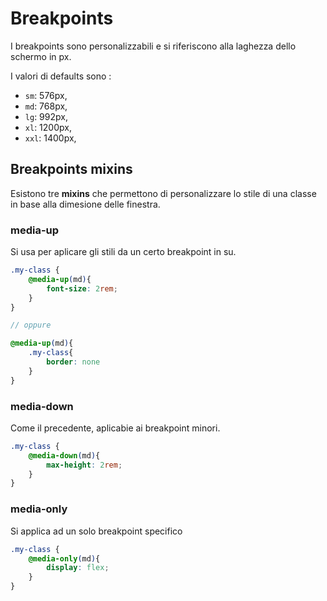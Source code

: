 # Breakpoints

I breakpoints sono personalizzabili e si riferiscono alla laghezza dello schermo in px.

I valori di defaults sono : 

- `sm`: 576px,
- `md`: 768px,
- `lg`: 992px,
- `xl`: 1200px,
- `xxl`: 1400px,

## Breakpoints mixins

Esistono tre **mixins** che permettono di personalizzare lo stile di una classe in base alla dimesione delle finestra.

### media-up

Si usa per aplicare gli stili da un certo breakpoint in su.

```scss
.my-class {
    @media-up(md){
        font-size: 2rem;
    }
}

// oppure

@media-up(md){
    .my-class{
        border: none
    }
}
```

### media-down

Come il precedente, aplicabie ai breakpoint minori.

```scss
.my-class {
    @media-down(md){
        max-height: 2rem;
    }
}
```

### media-only

Si applica ad un solo breakpoint specifico

```scss
.my-class {
    @media-only(md){
        display: flex;
    }
}
```